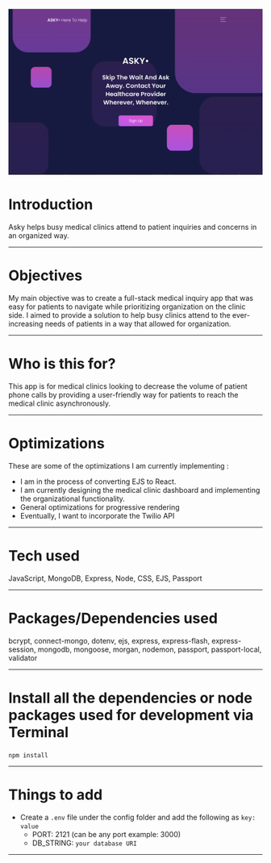 <img src="public/imgs/askyHomePage.png"></img>



# Introduction

Asky helps busy medical clinics attend to patient inquiries and concerns in an organized way.

---

# Objectives

My main objective was to create a full-stack medical inquiry app that was easy for patients to navigate while prioritizing organization on the clinic side. I aimed to provide a solution to help busy clinics attend to the ever-increasing needs of patients in a way that allowed for organization. 

---

# Who is this for? 

This app is for medical clinics looking to decrease the volume of patient phone calls by providing a user-friendly way for patients to reach the medical clinic asynchronously. 

---

# Optimizations 

  These are some of the optimizations I am currently implementing :
  
- I am in the process of converting EJS to React.
- I am currently designing the medical clinic dashboard and implementing the organizational functionality.
- General optimizations for progressive rendering
- Eventually, I want to incorporate the Twilio API

---

# Tech used 

JavaScript, MongoDB, Express, Node, CSS, EJS, Passport

---

# Packages/Dependencies used 

bcrypt, connect-mongo, dotenv, ejs, express, express-flash, express-session, mongodb, mongoose, morgan, nodemon, passport, passport-local, validator

---

# Install all the dependencies or node packages used for development via Terminal

`npm install` 

---

# Things to add

- Create a `.env` file under the config folder and add the following as `key: value` 
  - PORT: 2121 (can be any port example: 3000) 
  - DB_STRING: `your database URI` 
 ---